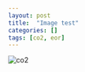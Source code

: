 ```yaml
---
layout: post
title:  "Image test"
categories: []
tags: [co2, eor]
---
```


![co2]({{site.baseurl}}/docs/assets/img/co2.png)
